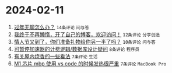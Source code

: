 # 2024-02-11

1. [过年无聊怎么办？](https://www.v2ex.com/t/1015308) `14条评论` `问与答`
1. [我终于不再懒惰，开了自己的博客，欢迎访问！](https://www.v2ex.com/t/1015298) `12条评论` `分享创造`
1. [情人节又到了，你们准备礼物给你另一半了吗？](https://www.v2ex.com/t/1015309) `10条评论` `问与答`
1. [可暂停加速器的计费逻辑/数据库设计疑问](https://www.v2ex.com/t/1015307) `8条评论` `程序员`
1. [有关屋内烧香的一些看法](https://www.v2ex.com/t/1015319) `7条评论` `生活`
1. [M1 芯片 mbp 使用 vs code 的时候发热很严重](https://www.v2ex.com/t/1015314) `7条评论` `MacBook Pro`
